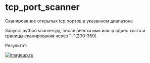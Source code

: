 # tcp_port_scanner
Сканирование открытых tcp портов в указанном диапазоне

Запуск: python scanner.py, после ввести имя или ip адрес хоста и границы сканирования через "-"(200-350)

Результат:

[![imageup.ru](https://imageup.ru/img172/3739942/8tts-4uuoua.jpg)](https://imageup.ru/img172/3739942/8tts-4uuoua.jpg.html)
